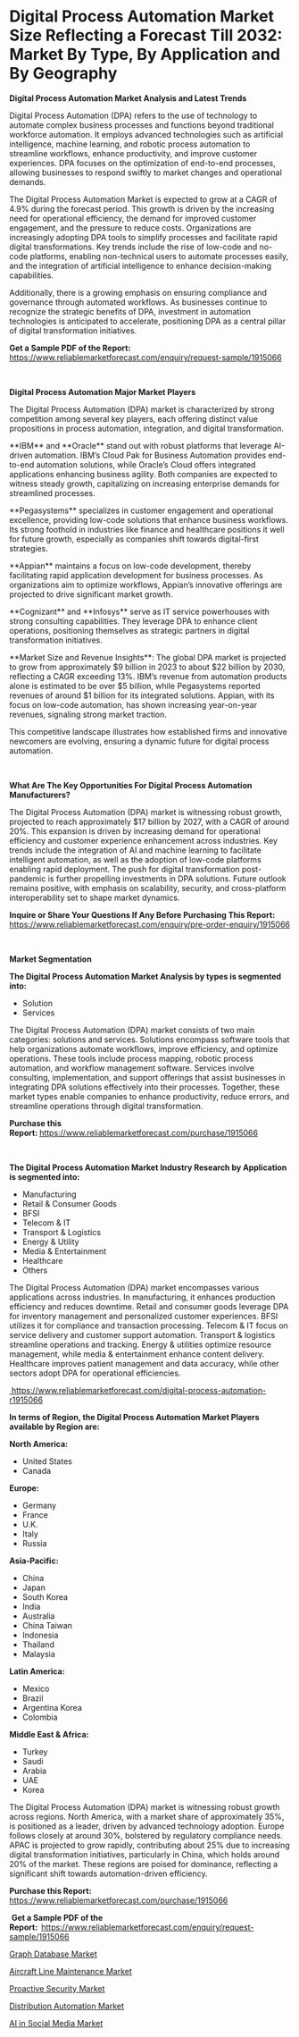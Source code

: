 <p><h1>Digital Process Automation Market Size Reflecting a Forecast Till 2032: Market By Type, By Application and By Geography</h1></p><p><strong>Digital Process Automation Market Analysis and Latest Trends</strong></p>
<p><p>Digital Process Automation (DPA) refers to the use of technology to automate complex business processes and functions beyond traditional workforce automation. It employs advanced technologies such as artificial intelligence, machine learning, and robotic process automation to streamline workflows, enhance productivity, and improve customer experiences. DPA focuses on the optimization of end-to-end processes, allowing businesses to respond swiftly to market changes and operational demands.</p><p>The Digital Process Automation Market is expected to grow at a CAGR of 4.9% during the forecast period. This growth is driven by the increasing need for operational efficiency, the demand for improved customer engagement, and the pressure to reduce costs. Organizations are increasingly adopting DPA tools to simplify processes and facilitate rapid digital transformations. Key trends include the rise of low-code and no-code platforms, enabling non-technical users to automate processes easily, and the integration of artificial intelligence to enhance decision-making capabilities.</p><p>Additionally, there is a growing emphasis on ensuring compliance and governance through automated workflows. As businesses continue to recognize the strategic benefits of DPA, investment in automation technologies is anticipated to accelerate, positioning DPA as a central pillar of digital transformation initiatives.</p></p>
<p><strong>Get a Sample PDF of the Report:&nbsp;</strong> <a href="https://www.reliablemarketforecast.com/enquiry/request-sample/1915066?utm_campaign=1888&utm_medium=2&utm_source=Github&utm_content=ia&utm_term=10032025&utm_id=digital-process-automation">https://www.reliablemarketforecast.com/enquiry/request-sample/1915066</a></p>
<p>&nbsp;</p>
<p><strong>Digital Process Automation Major Market Players</strong></p>
<p><p>The Digital Process Automation (DPA) market is characterized by strong competition among several key players, each offering distinct value propositions in process automation, integration, and digital transformation.</p><p>**IBM** and **Oracle** stand out with robust platforms that leverage AI-driven automation. IBM’s Cloud Pak for Business Automation provides end-to-end automation solutions, while Oracle’s Cloud offers integrated applications enhancing business agility. Both companies are expected to witness steady growth, capitalizing on increasing enterprise demands for streamlined processes.</p><p>**Pegasystems** specializes in customer engagement and operational excellence, providing low-code solutions that enhance business workflows. Its strong foothold in industries like finance and healthcare positions it well for future growth, especially as companies shift towards digital-first strategies.</p><p>**Appian** maintains a focus on low-code development, thereby facilitating rapid application development for business processes. As organizations aim to optimize workflows, Appian’s innovative offerings are projected to drive significant market growth.</p><p>**Cognizant** and **Infosys** serve as IT service powerhouses with strong consulting capabilities. They leverage DPA to enhance client operations, positioning themselves as strategic partners in digital transformation initiatives.</p><p>**Market Size and Revenue Insights**: The global DPA market is projected to grow from approximately $9 billion in 2023 to about $22 billion by 2030, reflecting a CAGR exceeding 13%. IBM’s revenue from automation products alone is estimated to be over $5 billion, while Pegasystems reported revenues of around $1 billion for its integrated solutions. Appian, with its focus on low-code automation, has shown increasing year-on-year revenues, signaling strong market traction.</p><p>This competitive landscape illustrates how established firms and innovative newcomers are evolving, ensuring a dynamic future for digital process automation.</p></p>
<p>&nbsp;</p>
<p><strong>What Are The Key Opportunities For Digital Process Automation Manufacturers?</strong></p>
<p><p>The Digital Process Automation (DPA) market is witnessing robust growth, projected to reach approximately $17 billion by 2027, with a CAGR of around 20%. This expansion is driven by increasing demand for operational efficiency and customer experience enhancement across industries. Key trends include the integration of AI and machine learning to facilitate intelligent automation, as well as the adoption of low-code platforms enabling rapid deployment. The push for digital transformation post-pandemic is further propelling investments in DPA solutions. Future outlook remains positive, with emphasis on scalability, security, and cross-platform interoperability set to shape market dynamics.</p></p>
<p><strong>Inquire or Share Your Questions If Any Before Purchasing This Report:</strong> <a href="https://www.reliablemarketforecast.com/enquiry/pre-order-enquiry/1915066?utm_campaign=1888&utm_medium=2&utm_source=Github&utm_content=ia&utm_term=10032025&utm_id=digital-process-automation">https://www.reliablemarketforecast.com/enquiry/pre-order-enquiry/1915066</a></p>
<p>&nbsp;</p>
<p><strong>Market Segmentation</strong></p>
<p><strong>The Digital Process Automation Market Analysis by types is segmented into:</strong></p>
<p><ul><li>Solution</li><li>Services</li></ul></p>
<p><p>The Digital Process Automation (DPA) market consists of two main categories: solutions and services. Solutions encompass software tools that help organizations automate workflows, improve efficiency, and optimize operations. These tools include process mapping, robotic process automation, and workflow management software. Services involve consulting, implementation, and support offerings that assist businesses in integrating DPA solutions effectively into their processes. Together, these market types enable companies to enhance productivity, reduce errors, and streamline operations through digital transformation.</p></p>
<p><strong>Purchase this Report:&nbsp;</strong><a href="https://www.reliablemarketforecast.com/purchase/1915066?utm_campaign=1888&utm_medium=2&utm_source=Github&utm_content=ia&utm_term=10032025&utm_id=digital-process-automation">https://www.reliablemarketforecast.com/purchase/1915066</a></p>
<p>&nbsp;</p>
<p><strong>The Digital Process Automation Market Industry Research by Application is segmented into:</strong></p>
<p><ul><li>Manufacturing</li><li>Retail & Consumer Goods</li><li>BFSI</li><li>Telecom & IT</li><li>Transport & Logistics</li><li>Energy & Utility</li><li>Media & Entertainment</li><li>Healthcare</li><li>Others</li></ul></p>
<p><p>The Digital Process Automation (DPA) market encompasses various applications across industries. In manufacturing, it enhances production efficiency and reduces downtime. Retail and consumer goods leverage DPA for inventory management and personalized customer experiences. BFSI utilizes it for compliance and transaction processing. Telecom & IT focus on service delivery and customer support automation. Transport & logistics streamline operations and tracking. Energy & utilities optimize resource management, while media & entertainment enhance content delivery. Healthcare improves patient management and data accuracy, while other sectors adopt DPA for operational efficiencies.</p></p>
<p><a href="https://www.reliablemarketforecast.com/digital-process-automation-r1915066?utm_campaign=1888&utm_medium=2&utm_source=Github&utm_content=ia&utm_term=10032025&utm_id=digital-process-automation">&nbsp;https://www.reliablemarketforecast.com/digital-process-automation-r1915066</a></p>
<p><strong>In terms of Region, the Digital Process Automation Market Players available by Region are:</strong></p>
<p>
    <p> <strong> North America: </strong>
        <ul>
            <li>United States</li>
            <li>Canada</li>
        </ul>
        </p> 
    <p> <strong> Europe: </strong>
        <ul>
            <li>Germany</li>
            <li>France</li>
            <li>U.K.</li>
            <li>Italy</li>
            <li>Russia</li>
        </ul>
        </p> 
    <p> <strong> Asia-Pacific: </strong>
        <ul>
            <li>China</li>
            <li>Japan</li>
            <li>South Korea</li>
            <li>India</li>
            <li>Australia</li>
            <li>China Taiwan</li>
            <li>Indonesia</li>
            <li>Thailand</li>
            <li>Malaysia</li>
        </ul>
        </p> 
    <p> <strong> Latin America: </strong>
        <ul>
            <li>Mexico</li>
            <li>Brazil</li>
            <li>Argentina Korea</li>
            <li>Colombia</li>
        </ul>
        </p> 
    <p> <strong> Middle East & Africa: </strong>
        <ul>
            <li>Turkey</li>
            <li>Saudi</li>
            <li>Arabia</li>
            <li>UAE</li>
            <li>Korea</li>
        </ul>
    </p>
    </p>
<p><p>The Digital Process Automation (DPA) market is witnessing robust growth across regions. North America, with a market share of approximately 35%, is positioned as a leader, driven by advanced technology adoption. Europe follows closely at around 30%, bolstered by regulatory compliance needs. APAC is projected to grow rapidly, contributing about 25% due to increasing digital transformation initiatives, particularly in China, which holds around 20% of the market. These regions are poised for dominance, reflecting a significant shift towards automation-driven efficiency.</p></p>
<p><strong>Purchase this Report: </strong><a href="https://www.reliablemarketforecast.com/purchase/1915066?utm_campaign=1888&utm_medium=2&utm_source=Github&utm_content=ia&utm_term=10032025&utm_id=digital-process-automation">https://www.reliablemarketforecast.com/purchase/1915066</a></p>
<p>&nbsp;<strong>Get a Sample PDF of the Report:&nbsp;&nbsp;</strong><a href="https://www.reliablemarketforecast.com/enquiry/request-sample/1915066?utm_campaign=1888&utm_medium=2&utm_source=Github&utm_content=ia&utm_term=10032025&utm_id=digital-process-automation">https://www.reliablemarketforecast.com/enquiry/request-sample/1915066</a></p>
<p><strong></strong></p>
<p><p><a href="https://github.com/makzzochil/Market-Research-Report-List-1/blob/main/graph-database-market.md?utm_campaign=1888&utm_medium=2&utm_source=Github&utm_content=ia&utm_term=10032025&utm_id=digital-process-automation">Graph Database Market</a></p><p><a href="https://github.com/hayasiorover/Market-Research-Report-List-1/blob/main/aircraft-line-maintenance-market.md?utm_campaign=1888&utm_medium=2&utm_source=Github&utm_content=ia&utm_term=10032025&utm_id=digital-process-automation">Aircraft Line Maintenance Market</a></p><p><a href="https://github.com/heinslakey2x/Market-Research-Report-List-1/blob/main/proactive-security-market.md?utm_campaign=1888&utm_medium=2&utm_source=Github&utm_content=ia&utm_term=10032025&utm_id=digital-process-automation">Proactive Security Market</a></p><p><a href="https://github.com/mronmizoe/Market-Research-Report-List-1/blob/main/distribution-automation-market.md?utm_campaign=1888&utm_medium=2&utm_source=Github&utm_content=ia&utm_term=10032025&utm_id=digital-process-automation">Distribution Automation Market</a></p><p><a href="https://github.com/gitfwelday/Market-Research-Report-List-1/blob/main/ai-in-social-media-market.md?utm_campaign=1888&utm_medium=2&utm_source=Github&utm_content=ia&utm_term=10032025&utm_id=digital-process-automation">AI in Social Media Market</a></p></p>